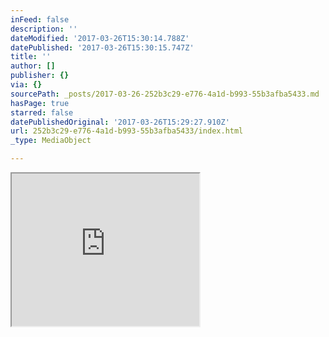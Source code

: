 ```yaml
---
inFeed: false
description: ''
dateModified: '2017-03-26T15:30:14.788Z'
datePublished: '2017-03-26T15:30:15.747Z'
title: ''
author: []
publisher: {}
via: {}
sourcePath: _posts/2017-03-26-252b3c29-e776-4a1d-b993-55b3afba5433.md
hasPage: true
starred: false
datePublishedOriginal: '2017-03-26T15:29:27.910Z'
url: 252b3c29-e776-4a1d-b993-55b3afba5433/index.html
_type: MediaObject

---
```

<iframe src="https://the-grid.github.io/ed-userhtml/?g=eJxtVNuO2zYQffZ-xaxaQDYQS3tpg9SxjTabPLQwkMU2bR4LihxZtClSISmvlYX_Ja_7Hf6xjiTfZJgGbJM8M-fwcIZjIVcgxSTI2VzyYDqOaWEKV1djx60sPPiqwEngce3jBVuxdjUAZ_kkyLwv3CiOuREYLb6VaKuImzxu_w7volv65FJHC1dnbmOnV-Pr4RD-KH12A8rwJeyYhsPpgbWbXuiI1fA2uYvrqGHBnHs2Vih0jqjuLhDBbuzTHld-7oMwvMxRexhEFpmo-mmpuZdG9wfwsgPST6-3YrbVOQGNz63wGc0fTwT0w6-3i2Rd3j_c3Nw_Y_Z0t0zKh7-M_f7bx7v7rPr0IXwT8ioxRpkIy-NxwsH7HdFxNJNeTRk1t6KkXvZfOhDOlEoYX_7zNBtBuDeqmA9ZUQznxQJ1rsXtzTeFb1Em6zSzKk0552_tOnIUzBIVcWVKEQvmssQwK6LM5yp806Ux2jOp0Y5gVyDdfUmAE_79AckVJRzy0qKrnMfcNTe32_5PmbmJCj0_IyuszJmtHghCfOFP6bvbX3_5eAYSkvsRdM1o7PLSK6SwHclZWAN5RkUyCBR8kKhXqEuEF81y3FwHF-CYM6n2XD0azcKfuij9o2IcM6NE48zKeNvs_Y5rzAuF9Wl3Geu41BiP9gu1EIE_Jx61tJAbDYpkQO0r9csFBfXIqDQPsQ9Ga1xTiYIpQeq2qOupY9pRRg8Coe4LhNEguGrZe5vLmRvFf1MDXLJzP1zJOZU3cc9OtAK5Z6rt6zixEE-3P2DsCkYqfKVwEibkSzh9afJvqBlpa9oi_92-WplK_A6NZZAY6RFq3OH0jeKUVlDMWILkf_CJZ8ivuwiL3lZ7wNP2lTSyCu05yKE-pHlqRKOF_upEhgPSl7vWULF9ddJSb6ADVhbM0oOn_eBSVqnnncQyiqIujlD-cITWr-ugd8FpuqFed31zTFQ_FI8kJHen10TZuSnqcqdvLQX1jknJsxDiGGbIrAaWmJLe0RpGofsOPT6j9Py5uN0-kJ1VCp20MNrhl6qh8maJOmyrejN435TXAV8vHB7e_wGWZ9aV" height="244" style=""></iframe>